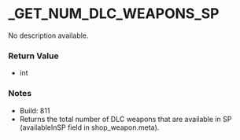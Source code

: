 # _GET_NUM_DLC_WEAPONS_SP

No description available.

### Return Value
* int

### Notes
* Build: 811
* Returns the total number of DLC weapons that are available in SP (availableInSP field in shop_weapon.meta).

